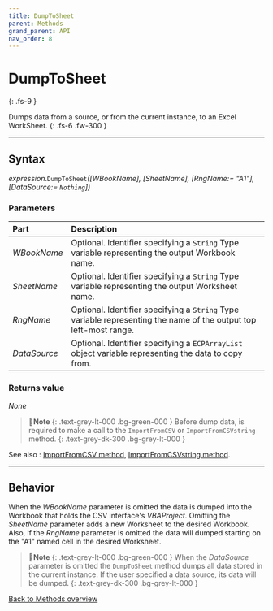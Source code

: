 ```yaml
---
title: DumpToSheet
parent: Methods
grand_parent: API
nav_order: 8
---
```


# DumpToSheet
{: .fs-9 }

Dumps data from a source, or from the current instance, to an Excel WorkSheet.
{: .fs-6 .fw-300 }

---

## Syntax

*expression*.`DumpToSheet`*(\[WBookName\], \[SheetName\], \[RngName:= "A1"\], \[DataSource:= `Nothing`\])*

### Parameters

<table>
<thead>
<tr>
<th style="text-align: left;">Part</th>
<th style="text-align: left;">Description</th>
</tr>
</thead>
<tbody>
<tr>
<td style="text-align: left;"><em>WBookName</em></td>
<td style="text-align: left;">Optional. Identifier specifying a <code>String</code> Type variable representing the output Workbook name.</td>
</tr>
<tr>
<td style="text-align: left;"><em>SheetName</em></td>
<td style="text-align: left;">Optional. Identifier specifying a <code>String</code> Type variable representing the output Worksheet name.</td>
</tr>
<tr>
<td style="text-align: left;"><em>RngName</em></td>
<td style="text-align: left;">Optional. Identifier specifying a <code>String</code> Type variable representing the name of the output top left-most range.</td>
</tr>
<tr>
<td style="text-align: left;"><em>DataSource</em></td>
<td style="text-align: left;">Optional. Identifier specifying a <code>ECPArrayList</code> object variable representing the data to copy from.</td>
</tr>
</tbody>
</table>

### Returns value

_None_

>📝**Note**
>{: .text-grey-lt-000 .bg-green-000 }
>Before dump data, is required to make a call to the `ImportFromCSV` or `ImportFromCSVstring` method.
{: .text-grey-dk-300 .bg-grey-lt-000 }

See also
: [ImportFromCSV method](https://ws-garcia.github.io/VBA-CSV-interface/api/methods/importfromcsv.html), [ImportFromCSVstring method](https://ws-garcia.github.io/VBA-CSV-interface/api/methods/importfromcsvstring.html).

---

## Behavior

When the *WBookName* parameter is omitted the data is dumped into the Workbook that holds the CSV interface's *VBAProject*. Omitting the *SheetName* parameter adds a new Worksheet to the desired Workbook. Also, if the *RngName* parameter is omitted the data will dumped starting on the "A1" named cell in the desired Worksheet.

>📝**Note**
>{: .text-grey-lt-000 .bg-green-000 }
>When the *DataSource* parameter is omitted the `DumpToSheet` method dumps all data stored in the current instance. If the user specified a data source, its data will be dumped.
{: .text-grey-dk-300 .bg-grey-lt-000 }

[Back to Methods overview](https://ws-garcia.github.io/VBA-CSV-interface/api/methods/)
